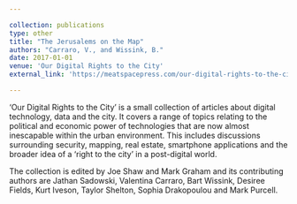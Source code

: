 ```yaml
---

collection: publications
type: other
title: "The Jerusalems on the Map"
authors: "Carraro, V., and Wissink, B."
date: 2017-01-01
venue: 'Our Digital Rights to the City'
external_link: 'https://meatspacepress.com/our-digital-rights-to-the-city/'

---
```

‘Our Digital Rights to the City’ is a small collection of articles about digital technology, data and the city. It covers a range of topics relating to the political and economic power of technologies that are now almost inescapable within the urban environment.
This includes discussions surrounding security, mapping, real estate, smartphone applications and the broader idea of a ‘right to the city’ in a post-digital world.

The collection is edited by Joe Shaw and Mark Graham and its contributing authors are Jathan Sadowski, Valentina Carraro, Bart Wissink, Desiree Fields, Kurt Iveson, Taylor Shelton, Sophia Drakopoulou and Mark Purcell.

